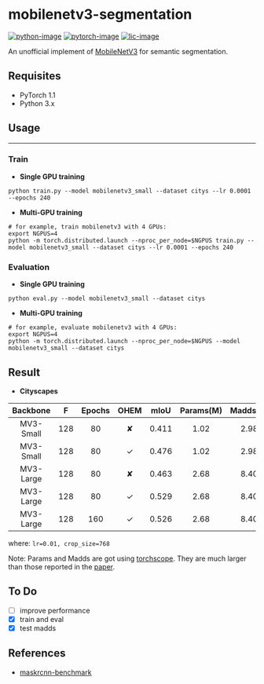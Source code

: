 # mobilenetv3-segmentation
[![python-image]][python-url]
[![pytorch-image]][pytorch-url]
[![lic-image]][lic-url]

An unofficial implement of [MobileNetV3](https://arxiv.org/abs/1905.02244) for semantic segmentation.

## Requisites
- PyTorch 1.1
- Python 3.x

## Usage
-----------------
### Train
- **Single GPU training**
```
python train.py --model mobilenetv3_small --dataset citys --lr 0.0001 --epochs 240
```
- **Multi-GPU training**
```
# for example, train mobilenetv3 with 4 GPUs:
export NGPUS=4
python -m torch.distributed.launch --nproc_per_node=$NGPUS train.py --model mobilenetv3_small --dataset citys --lr 0.0001 --epochs 240
```

### Evaluation
- **Single GPU training**
```
python eval.py --model mobilenetv3_small --dataset citys
```
- **Multi-GPU training**
```
# for example, evaluate mobilenetv3 with 4 GPUs:
export NGPUS=4
python -m torch.distributed.launch --nproc_per_node=$NGPUS --model mobilenetv3_small --dataset citys
```

## Result
- **Cityscapes**

| Backbone  |  F   | Epochs |  OHEM  | mIoU  | Params(M) | Madds(G) | CPU(f) | GPU(f) |
| :-------: | :--: | :----: | :----: | :---: | :-------: | :------: | :----: | :----: |
| MV3-Small | 128  |   80   |   ✘    | 0.411 |    1.02   |   2.98   |        |        |
| MV3-Small | 128  |   80   |   ✓    | 0.476 |    1.02   |   2.98   |        |        |
| MV3-Large | 128  |   80   |   ✘    | 0.463 |    2.68   |   8.40   |        |        |
| MV3-Large | 128  |   80   |   ✓    | 0.529 |    2.68   |   8.40   |        |        |
| MV3-Large | 128  |   160  |   ✓    | 0.526 |    2.68   |   8.40   |        |        |
where: `lr=0.01, crop_size=768`

Note: Params and Madds are got using [torchscope](https://github.com/Tramac/torchscope). They are much larger than those reported in the [paper](https://arxiv.org/abs/1905.02244).

## To Do
- [ ] improve performance
- [x] train and eval
- [x] test madds

## References
- [maskrcnn-benchmark](https://github.com/facebookresearch/maskrcnn-benchmark)

<!--
[![python-image]][python-url]
[![pytorch-image]][pytorch-url]
[![lic-image]][lic-url]
-->

[python-image]: https://img.shields.io/badge/Python-2.x|3.x-ff69b4.svg
[python-url]: https://www.python.org/
[pytorch-image]: https://img.shields.io/badge/PyTorch-1.0-2BAF2B.svg
[pytorch-url]: https://pytorch.org/
[lic-image]: http://dmlc.github.io/img/apache2.svg
[lic-url]: https://github.com/Tramac/mobilenetv3-segmentation/blob/master/LICENSE